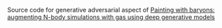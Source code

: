Source code for generative adversarial aspect of [Painting with baryons: augmenting N-body simulations with gas using deep generative models](https://academic.oup.com/mnrasl/article/487/1/L24/5505854)

